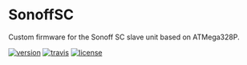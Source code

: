 # SonoffSC

Custom firmware for the Sonoff SC slave unit based on ATMega328P.

[![version](https://badge.fury.io/gh/FastyBird%2Fsonoff-sc.svg)](CHANGELOG.md)
[![travis](https://travis-ci.org/FastyBird/sonoff-sc.svg?branch=master)](https://travis-ci.org/FastyBird/sonoff-sc)
[![license](https://img.shields.io/github/license/FastyBird/sonoff-sc.svg)](LICENSE)
